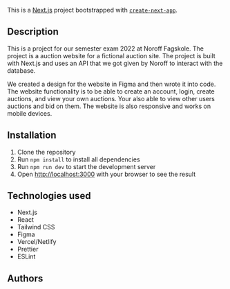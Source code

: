 This is a [Next.js](https://nextjs.org/) project bootstrapped with [`create-next-app`](https://github.com/vercel/next.js/tree/canary/packages/create-next-app).

## Description

This is a project for our semester exam 2022 at Noroff Fagskole. The project is a auction website for a fictional auction site. The project is built with Next.js and uses an API that we got given by Noroff to interact with the database.

We created a design for the website in Figma and then wrote it into code. The website functionality is to be able to create an account, login, create auctions, and view your own auctions. Your also able to view other users auctions and bid on them. The website is also responsive and works on mobile devices.

## Installation

1. Clone the repository
2. Run `npm install` to install all dependencies
3. Run `npm run dev` to start the development server
4. Open [http://localhost:3000](http://localhost:3000) with your browser to see the result

## Technologies used

- Next.js
- React
- Tailwind CSS
- Figma
- Vercel/Netlify
- Prettier
- ESLint

## Authors
